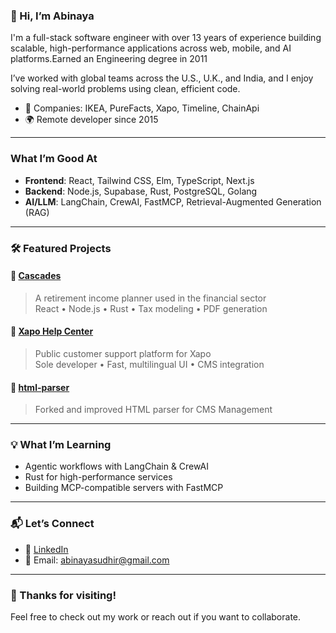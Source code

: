 ### 👋 Hi, I’m Abinaya

I'm a full-stack software engineer with over 13 years of experience building scalable, high-performance applications across web, mobile, and AI platforms.Earned an Engineering degree in 2011

I’ve worked with global teams across the U.S., U.K., and India, and I enjoy solving real-world problems using clean, efficient code.

- 💼 Companies: IKEA, PureFacts, Xapo, Timeline, ChainApi
- 🌍 Remote developer since 2015
---

### What I’m Good At

- **Frontend**: React, Tailwind CSS, Elm, TypeScript, Next.js  
- **Backend**: Node.js, Supabase, Rust, PostgreSQL, Golang
- **AI/LLM**: LangChain, CrewAI, FastMCP, Retrieval-Augmented Generation (RAG)  


---

### 🛠 Featured Projects

#### 🔹 [Cascades](https://www.milestones-retirement.com/)
> A retirement income planner used in the financial sector  
> React • Node.js • Rust • Tax modeling • PDF generation

#### 🔹 [Xapo Help Center](https://customersupport.xapo.com/lang/en_us/)
> Public customer support platform for Xapo  
> Sole developer • Fast, multilingual UI • CMS integration

#### 🔹 [html-parser](https://github.com/abinayasudhir/html-parser)
> Forked and improved HTML parser for CMS Management


---

### 💡 What I’m Learning

- Agentic workflows with LangChain & CrewAI  
- Rust for high-performance services  
- Building MCP-compatible servers with FastMCP

---

### 📬 Let’s Connect

- 💼 [LinkedIn](https://www.linkedin.com/in/abinayasudhir)  
- 📧 Email: abinayasudhir@gmail.com  


---

### 🙌 Thanks for visiting!

Feel free to check out my work or reach out if you want to collaborate.
